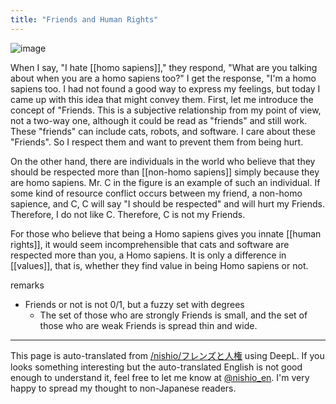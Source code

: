 ```yaml
---
title: "Friends and Human Rights"
---
```


![image](https://gyazo.com/ddc7e15244bbf0eaa18ababb9ba2a5f3/thumb/1000)

When I say, "I hate [[homo sapiens]]," they respond, "What are you talking about when you are a homo sapiens too?" I get the response, "I'm a homo sapiens too.
I had not found a good way to express my feelings, but today I came up with this idea that might convey them.
First, let me introduce the concept of "Friends. This is a subjective relationship from my point of view, not a two-way one, although it could be read as "friends" and still work. These "friends" can include cats, robots, and software.
I care about these "Friends". So I respect them and want to prevent them from being hurt.

On the other hand, there are individuals in the world who believe that they should be respected more than [[non-homo sapiens]] simply because they are homo sapiens. Mr. C in the figure is an example of such an individual.
If some kind of resource conflict occurs between my friend, a non-homo sapience, and C, C will say "I should be respected" and will hurt my Friends. Therefore, I do not like C. Therefore, C is not my Friends.

For those who believe that being a Homo sapiens gives you innate [[human rights]], it would seem incomprehensible that cats and software are respected more than you, a Homo sapiens. It is only a difference in [[values]], that is, whether they find value in being Homo sapiens or not.

remarks
- Friends or not is not 0/1, but a fuzzy set with degrees
    - The set of those who are strongly Friends is small, and the set of those who are weak Friends is spread thin and wide.

---
This page is auto-translated from [/nishio/フレンズと人権](https://scrapbox.io/nishio/フレンズと人権) using DeepL. If you looks something interesting but the auto-translated English is not good enough to understand it, feel free to let me know at [@nishio_en](https://twitter.com/nishio_en). I'm very happy to spread my thought to non-Japanese readers.